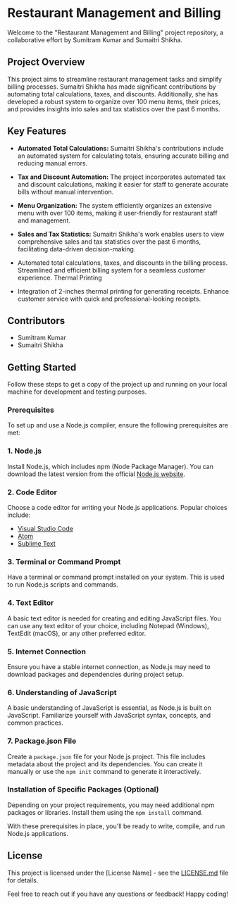 # Restaurant Management and Billing

Welcome to the "Restaurant Management and Billing" project repository, a collaborative effort by Sumitram Kumar and Sumaitri Shikha.

## Project Overview

This project aims to streamline restaurant management tasks and simplify billing processes. Sumaitri Shikha has made significant contributions by automating total calculations, taxes, and discounts. Additionally, she has developed a robust system to organize over 100 menu items, their prices, and provides insights into sales and tax statistics over the past 6 months.

## Key Features

- **Automated Total Calculations:** Sumaitri Shikha's contributions include an automated system for calculating totals, ensuring accurate billing and reducing manual errors.

- **Tax and Discount Automation:** The project incorporates automated tax and discount calculations, making it easier for staff to generate accurate bills without manual intervention.

- **Menu Organization:** The system efficiently organizes an extensive menu with over 100 items, making it user-friendly for restaurant staff and management.

- **Sales and Tax Statistics:** Sumaitri Shikha's work enables users to view comprehensive sales and tax statistics over the past 6 months, facilitating data-driven decision-making.

- Automated total calculations, taxes, and discounts in the billing process. Streamlined and efficient billing system for a seamless customer experience. Thermal Printing

- Integration of 2-inches thermal printing for generating receipts. Enhance customer service with quick and professional-looking receipts.

## Contributors

- Sumitram Kumar
- Sumaitri Shikha

## Getting Started

Follow these steps to get a copy of the project up and running on your local machine for development and testing purposes.

### Prerequisites

To set up and use a Node.js compiler, ensure the following prerequisites are met:

### 1. Node.js

Install Node.js, which includes npm (Node Package Manager). You can download the latest version from the official [Node.js website](https://nodejs.org/).

### 2. Code Editor

Choose a code editor for writing your Node.js applications. Popular choices include:

- [Visual Studio Code](https://code.visualstudio.com/)
- [Atom](https://atom.io/)
- [Sublime Text](https://www.sublimetext.com/)

### 3. Terminal or Command Prompt

Have a terminal or command prompt installed on your system. This is used to run Node.js scripts and commands.

### 4. Text Editor

A basic text editor is needed for creating and editing JavaScript files. You can use any text editor of your choice, including Notepad (Windows), TextEdit (macOS), or any other preferred editor.

### 5. Internet Connection

Ensure you have a stable internet connection, as Node.js may need to download packages and dependencies during project setup.

### 6. Understanding of JavaScript

A basic understanding of JavaScript is essential, as Node.js is built on JavaScript. Familiarize yourself with JavaScript syntax, concepts, and common practices.

### 7. Package.json File

Create a `package.json` file for your Node.js project. This file includes metadata about the project and its dependencies. You can create it manually or use the `npm init` command to generate it interactively.

### Installation of Specific Packages (Optional)

Depending on your project requirements, you may need additional npm packages or libraries. Install them using the `npm install` command.

With these prerequisites in place, you'll be ready to write, compile, and run Node.js applications.

## License

This project is licensed under the [License Name] - see the [LICENSE.md](LICENSE.md) file for details.

Feel free to reach out if you have any questions or feedback! Happy coding!
